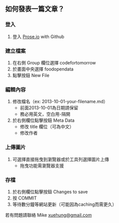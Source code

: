 ## 如何發表一篇文章？

### 登入
1. 登入 [Prose.io](http://prose.io) with Github

### 建立檔案
1. 在右側 Group 欄位選擇 codefortomorrow
2. 於畫面中央選擇 foodopendata
3. 點擊按鈕 New File


### 編輯內容
1. 修改檔名（ex: 2013-10-01-your-filename.md）
	- 前面2013-10-01為日期請保留
	- 務必用英文，空白用-隔開
2. 於右側欄位點擊按鈕 Meta Data
	- 修改 title 欄位（可為中文）
	- 修改作者

### 上傳圖片
1. 可選擇直接拖曳到瀏覽器或於工具列選擇圖片上傳
	- 拖曳功能需瀏覽器支援

### 存檔
1. 於右側欄位點擊按鈕 Changes to save
2. 按 COMMIT
3. 等待數分鐘等網站更新（可能因為caching而需更久）

若有問題請聯絡 Mike xuehung@gmail.com
